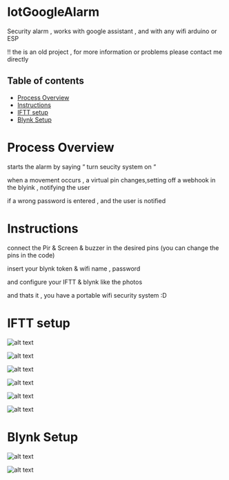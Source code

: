 # IotGoogleAlarm

Security alarm , works with google assistant , and with any wifi arduino or ESP

!! the is an old project , for more information or problems please contact me directly

## Table of contents
* [Process Overview](#Process-Overview)
* [Instructions](#Instructions)
* [IFTT setup](#IFTT-setup)
* [Blynk Setup](#Blynk-Setup)

# Process Overview

starts the alarm by saying “ turn seucity system on “

when a movement occurs , a virtual pin changes,setting off a webhook in the blyink , notifying the user 

if a wrong password is entered , and the user is notified

# Instructions

connect the Pir & Screen & buzzer in the desired pins (you can change the pins in the code)

insert your blynk token & wifi name , password

and configure your IFTT & blynk like the photos

and thats it , you have a portable wifi security system :D


# IFTT setup
![alt text](https://github.com/kareemNass2357/IotGoogleAlarm/blob/main/instruction%20images/iftt12.png?raw=true)

![alt text](https://github.com/kareemNass2357/IotGoogleAlarm/blob/main/instruction%20images/iftt22.png?raw=true)

![alt text](https://github.com/kareemNass2357/IotGoogleAlarm/blob/main/instruction%20images/iftt32.png?raw=true)

![alt text](https://github.com/kareemNass2357/IotGoogleAlarm/blob/main/instruction%20images/iftt33.png?raw=true)

![alt text](https://github.com/kareemNass2357/IotGoogleAlarm/blob/main/instruction%20images/iftt35.png?raw=true)

![alt text](https://github.com/kareemNass2357/IotGoogleAlarm/blob/main/instruction%20images/iftt42.png?raw=true)





# Blynk Setup
![alt text](https://github.com/kareemNass2357/IotGoogleAlarm/blob/main/instruction%20images/blynk1.png?raw=true)

![alt text](https://github.com/kareemNass2357/IotGoogleAlarm/blob/main/instruction%20images/bynk2.png?raw=true)
